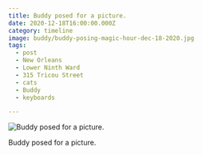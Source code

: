```yaml
---
title: Buddy posed for a picture.
date: 2020-12-18T16:00:00.000Z
category: timeline
image: buddy/buddy-posing-magic-hour-dec-18-2020.jpg
tags:
  - post
  - New Orleans
  - Lower Ninth Ward
  - 315 Tricou Street
  - cats
  - Buddy
  - keyboards

---
```


![Buddy posed for a picture.](/static/img/buddy/buddy-posing-magic-hour-dec-18-2020.jpg)

Buddy posed for a picture.
